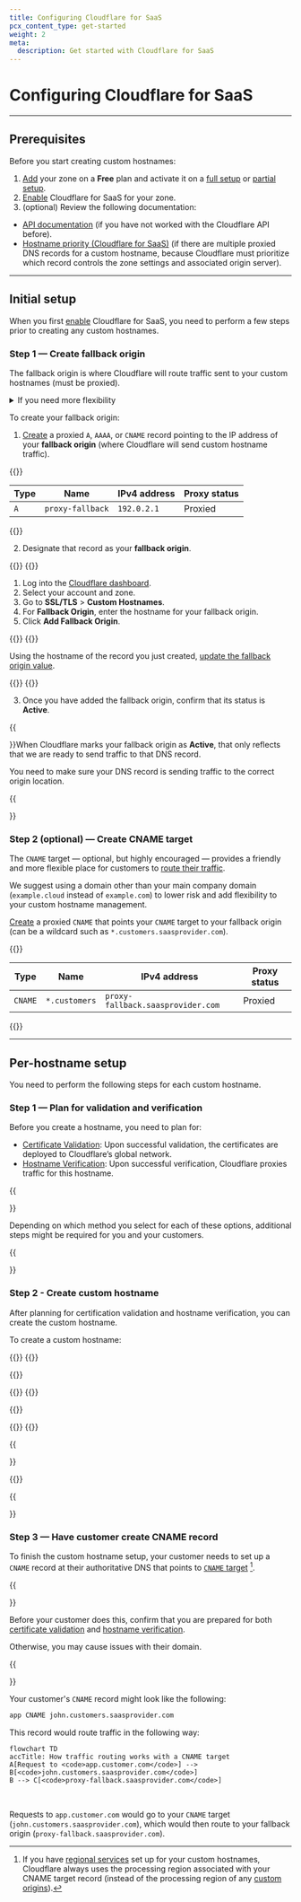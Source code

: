 ```yaml
---
title: Configuring Cloudflare for SaaS
pcx_content_type: get-started
weight: 2
meta:
  description: Get started with Cloudflare for SaaS
---
```


# Configuring Cloudflare for SaaS

---

## Prerequisites

Before you start creating custom hostnames:

1. [Add](/fundamentals/get-started/setup/add-site/) your zone on a **Free** plan and activate it on a [full setup](/dns/zone-setups/full-setup/) or [partial setup](/dns/zone-setups/partial-setup/).
2. [Enable](/cloudflare-for-platforms/cloudflare-for-saas/start/enable/) Cloudflare for SaaS for your zone.
3. (optional) Review the following documentation:
  - [API documentation](/fundamentals/api/) (if you have not worked with the Cloudflare API before).
  - [Hostname priority (Cloudflare for SaaS)](/ssl/reference/certificate-and-hostname-priority/#hostname-priority-ssl-for-saas) (if there are multiple proxied DNS records for a custom hostname, because Cloudflare must prioritize which record controls the zone settings and associated origin server).

---

## Initial setup

When you first [enable](/cloudflare-for-platforms/cloudflare-for-saas/start/enable/) Cloudflare for SaaS, you need to perform a few steps prior to creating any custom hostnames.

### Step 1 — Create fallback origin

The fallback origin is where Cloudflare will route traffic sent to your custom hostnames (must be proxied).

<details>
<summary>If you need more flexibility</summary>
<div>

You can also [use a Worker as your origin](/cloudflare-for-platforms/cloudflare-for-saas/start/advanced-settings/worker-as-origin/) or [create a custom origin server](/cloudflare-for-platforms/cloudflare-for-saas/start/advanced-settings/custom-origin/) to send traffic from one or more custom hostnames somewhere besides your default proxy fallback.

</div>
</details>

To create your fallback origin:

1. [Create](/dns/manage-dns-records/how-to/create-dns-records/#create-dns-records) a proxied `A`, `AAAA`, or `CNAME` record pointing to the IP address of your **fallback origin** (where Cloudflare will send custom hostname traffic).

  {{<example>}}

  | **Type** | **Name** | **IPv4 address** | **Proxy status** |
  | -------- | -------- | ---------------- | ---------------- |
  | `A`        | `proxy-fallback` | `192.0.2.1` | Proxied       |

  {{</example>}}

2. Designate that record as your **fallback origin**.

  {{<tabs labels="Dashboard | API">}}
  {{<tab label="dashboard" no-code="true">}}
  
  1. Log into the [Cloudflare dashboard](https://dash.cloudflare.com).
  2. Select your account and zone.
  3. Go to **SSL/TLS** > **Custom Hostnames**. 
  4. For **Fallback Origin**, enter the hostname for your fallback origin.
  5. Click **Add Fallback Origin**.
  
  {{</tab>}}
  {{<tab label="api" no-code="true">}}
  
  Using the hostname of the record you just created, [update the fallback origin value](/api/operations/custom-hostname-fallback-origin-for-a-zone-update-fallback-origin-for-custom-hostnames).
  
  {{</tab>}}
  {{</tabs>}}

3. Once you have added the fallback origin, confirm that its status is **Active**.

  {{<Aside type="note">}}When Cloudflare marks your fallback origin as **Active**, that only reflects that we are ready to send traffic to that DNS record.

  You need to make sure your DNS record is sending traffic to the correct origin location.
  
  {{</Aside>}}

### Step 2 (optional) — Create CNAME target

The `CNAME` target — optional, but highly encouraged — provides a friendly and more flexible place for customers to [route their traffic](#step-5--have-customer-create-a-cname-record).

We suggest using a domain other than your main company domain (`example.cloud` instead of `example.com`) to lower risk and add flexibility to your custom hostname management.

[Create](/dns/manage-dns-records/how-to/create-dns-records/#create-dns-records) a proxied `CNAME` that points your `CNAME` target to your fallback origin (can be a wildcard such as `*.customers.saasprovider.com`).

{{<example>}}

| **Type** | **Name** | **IPv4 address** | **Proxy status** |
| -------- | -------- | ---------------- | ---------------- |
| `CNAME`       | `*.customers` | `proxy-fallback.saasprovider.com` | Proxied       |

{{</example>}}

---

## Per-hostname setup

You need to perform the following steps for each custom hostname.

### Step 1 — Plan for validation and verification

Before you create a hostname, you need to plan for:

- [Certificate Validation](/cloudflare-for-platforms/cloudflare-for-saas/security/certificate-management/issue-and-validate/validate-certificates/): Upon successful validation, the certificates are deployed to Cloudflare’s global network.
- [Hostname Verification](/cloudflare-for-platforms/cloudflare-for-saas/domain-support/hostname-verification/): Upon successful verification, Cloudflare proxies traffic for this hostname.

{{<Aside type="warning" header="Important">}}

Depending on which method you select for each of these options, additional steps might be required for you and your customers.

{{</Aside>}}

### Step 2 - Create custom hostname

After planning for certification validation and hostname verification, you can create the custom hostname.

To create a custom hostname:

{{<tabs labels="Dashboard | API">}}
{{<tab label="dashboard" no-code="true">}}

{{<render file="_create-custom-hostname.md">}}

{{</tab>}}
{{<tab label="api" no-code="true">}}

{{<render file="_create-custom-hostname-api.md">}}

{{</tab>}}
{{</tabs>}}

{{<Aside type="note">}}

{{<render file="_issue-certs-preamble.md">}}

{{</Aside>}}

### Step 3 — Have customer create CNAME record

To finish the custom hostname setup, your customer needs to set up a `CNAME` record at their authoritative DNS that points to [`CNAME` target](#step-2-optional--create-cname-target) [^1].

{{<Aside type="warning">}}

Before your customer does this, confirm that you are prepared for both [certificate validation](/cloudflare-for-platforms/cloudflare-for-saas/security/certificate-management/issue-and-validate/validate-certificates/) and [hostname verification](/cloudflare-for-platforms/cloudflare-for-saas/domain-support/hostname-verification/). 

Otherwise, you may cause issues with their domain.

{{</Aside>}}

Your customer's `CNAME` record might look like the following:

```txt
app CNAME john.customers.saasprovider.com
```

This record would route traffic in the following way:

```mermaid
flowchart TD
accTitle: How traffic routing works with a CNAME target
A[Request to <code>app.customer.com</code>] --> B[<code>john.customers.saasprovider.com</code>]
B --> C[<code>proxy-fallback.saasprovider.com</code>]
```
<br/>

Requests to `app.customer.com` would go to your `CNAME` target (`john.customers.saasprovider.com`), which would then route to your fallback origin (`proxy-fallback.saasprovider.com`).

[^1]: If you have [regional services](/data-localization/regional-services/) set up for your custom hostnames, Cloudflare always uses the processing region associated with your CNAME target record (instead of the processing region of any [custom origins](/cloudflare-for-platforms/cloudflare-for-saas/start/advanced-settings/custom-origin/)).